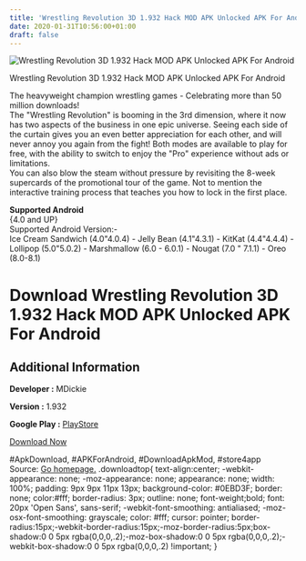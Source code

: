 ```yaml
---
title: 'Wrestling Revolution 3D 1.932 Hack MOD APK Unlocked APK For Android'
date: 2020-01-31T10:56:00+01:00
draft: false
---
```


![Wrestling Revolution 3D 1.932 Hack MOD APK Unlocked APK For Android](https://i2.wp.com/apkhome.net/wp-content/uploads/2018/07/Wrestling-Revolution-3D-1.932.png "Wrestling Revolution 3D 1.932 Hack MOD APK Unlocked APK For Android")

  

Wrestling Revolution 3D 1.932 Hack MOD APK Unlocked APK For Android

The heavyweight champion wrestling games - Celebrating more than 50 million downloads!  
The "Wrestling Revolution" is booming in the 3rd dimension, where it now has two aspects of the business in one epic universe. Seeing each side of the curtain gives you an even better appreciation for each other, and will never annoy you again from the fight! Both modes are available to play for free, with the ability to switch to enjoy the "Pro" experience without ads or limitations.  
You can also blow the steam without pressure by revisiting the 8-week supercards of the promotional tour of the game. Not to mention the interactive training process that teaches you how to lock in the first place.

**Supported Android**  
{4.0 and UP}  
Supported Android Version:-  
Ice Cream Sandwich (4.0"4.0.4) - Jelly Bean (4.1"4.3.1) - KitKat (4.4"4.4.4) - Lollipop (5.0"5.0.2) - Marshmallow (6.0 - 6.0.1) - Nougat (7.0 " 7.1.1) - Oreo (8.0-8.1)

Download Wrestling Revolution 3D 1.932 Hack MOD APK Unlocked APK For Android
============================================================================

Additional Information
----------------------

**Developer :** MDickie

**Version :** 1.932

**Google Play :** [PlayStore](https://play.google.com/store/apps/details?id=air.WR3DFree)

  

[Download Now](https://store4app.co/post/wrestling-revolution-3d-1-932-hack-mod-apk-unlocked-apk-for-android_1573670918)

  
#ApkDownload, #APKForAndroid, #DownloadApkMod, #store4app  
Source: [Go homepage.](https://store4app.co/post/wrestling-revolution-3d-1-932-hack-mod-apk-unlocked-apk-for-android_1573670918) .downloadtop{ text-align:center; -webkit-appearance: none; -moz-appearance: none; appearance: none; width: 100%; padding: 9px 9px 11px 13px; background-color: #0EBD3F; border: none; color:#fff; border-radius: 3px; outline: none; font-weight;bold; font: 20px 'Open Sans', sans-serif; -webkit-font-smoothing: antialiased; -moz-osx-font-smoothing: grayscale; color: #fff; cursor: pointer; border-radius:15px;-webkit-border-radius:15px;-moz-border-radius:5px;box-shadow:0 0 5px rgba(0,0,0,.2);-moz-box-shadow:0 0 5px rgba(0,0,0,.2);-webkit-box-shadow:0 0 5px rgba(0,0,0,.2) !important; }